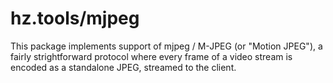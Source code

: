 # hz.tools/mjpeg

This package implements support of mjpeg / M-JPEG (or "Motion JPEG"), a
fairly strightforward protocol where every frame of a video stream is encoded
as a standalone JPEG, streamed to the client.
